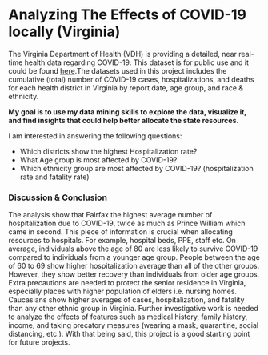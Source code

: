 # Analyzing The Effects of COVID-19 locally (Virginia)


The Virginia Department of Health (VDH) is providing a detailed, near real-time health data regarding COVID-19. This dataset is for public use and it could be found [here](https://www.vdh.virginia.gov/coronavirus/).The datasets used in this project includes the cumulative (total) number of COVID-19 cases, hospitalizations, and deaths for each health district in Virginia by report date, age group, and race & ethnicity. 


**My goal is to use my data mining skills to explore the data, visualize it, and find insights that could help better allocate the state resources.**

I am interested in answering the following questions: 
-	Which districts show the highest Hospitalization rate?  
-	What Age group is most affected by COVID-19?
-	Which ethnicity group are most affected by COVID-19? (hospitalization rate and fatality rate)


### Discussion & Conclusion 

The analysis show that Fairfax the highest average number of hospitalization due to COVID-19, twice as much as Prince William which came in second. This piece of information is crucial when allocating resources to hospitals. For example, hospital beds, PPE, staff etc.  On average, individuals above the age of 80 are less likely to survive COVID-19 compared to individuals from a younger age group. People between the age of 60 to 69 show higher hospitalization average than all of the other groups. However, they show better recovery than individuals from older age groups. Extra precautions are needed to protect the senior residence in Virginia, especially places with higher population of elders i.e. nursing homes. Caucasians show higher averages of cases, hospitalization, and fatality than any other ethnic group in Virginia. Further investigative work is needed to analyze the effects of features such as medical history, family history, income, and taking precatory measures (wearing a mask, quarantine, social distancing, etc.). With that being said, this project is a good starting point for future projects.  
